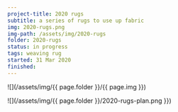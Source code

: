 ```yaml
---
project-title: 2020 rugs
subtitle: a series of rugs to use up fabric
img: 2020-rugs.png
img-path: /assets/img/2020-rugs
folder: 2020-rugs
status: in progress
tags: weaving rug
started: 31 Mar 2020
finished: 
---
```


![](/assets/img/{{ page.folder }}/{{ page.img }})

![](/assets/img/{{ page.folder }}/2020-rugs-plan.png }})